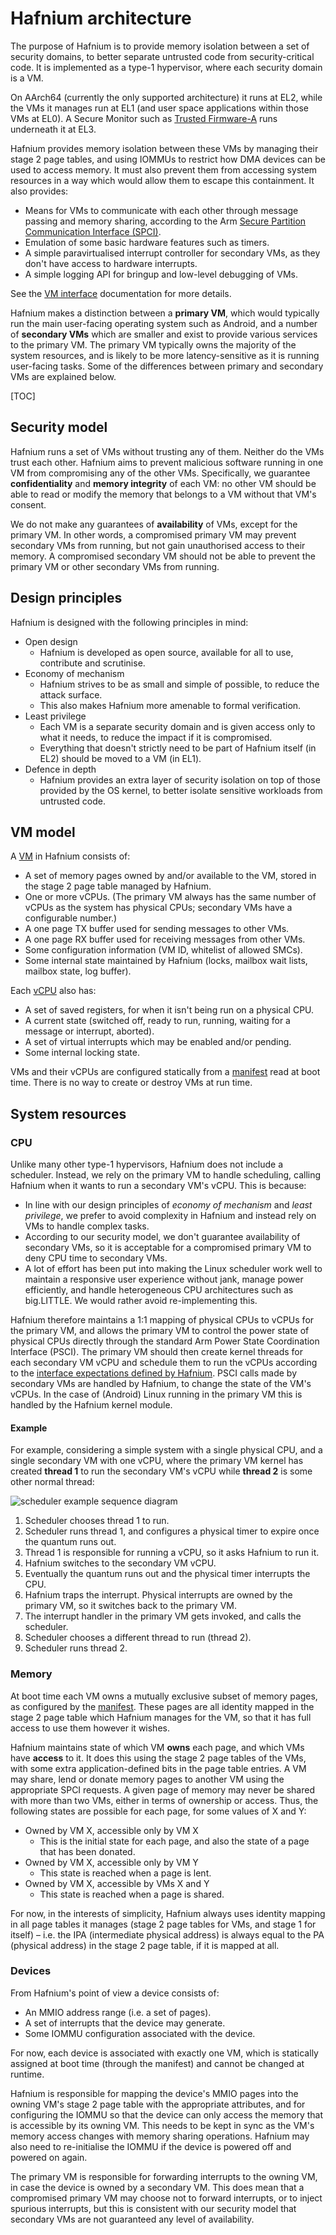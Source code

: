 # Hafnium architecture

The purpose of Hafnium is to provide memory isolation between a set of security
domains, to better separate untrusted code from security-critical code. It is
implemented as a type-1 hypervisor, where each security domain is a VM.

On AArch64 (currently the only supported architecture) it runs at EL2, while the
VMs it manages run at EL1 (and user space applications within those VMs at EL0).
A Secure Monitor such as
[Trusted Firmware-A](https://www.trustedfirmware.org/about/) runs underneath it
at EL3.

Hafnium provides memory isolation between these VMs by managing their stage 2
page tables, and using IOMMUs to restrict how DMA devices can be used to access
memory. It must also prevent them from accessing system resources in a way which
would allow them to escape this containment. It also provides:

*   Means for VMs to communicate with each other through message passing and
    memory sharing, according to the Arm
    [Secure Partition Communication Interface (SPCI)](https://developer.arm.com/docs/den0077/a).
*   Emulation of some basic hardware features such as timers.
*   A simple paravirtualised interrupt controller for secondary VMs, as they
    don't have access to hardware interrupts.
*   A simple logging API for bringup and low-level debugging of VMs.

See the [VM interface](VmInterface.md) documentation for more details.

Hafnium makes a distinction between a **primary VM**, which would typically run
the main user-facing operating system such as Android, and a number of
**secondary VMs** which are smaller and exist to provide various services to the
primary VM. The primary VM typically owns the majority of the system resources,
and is likely to be more latency-sensitive as it is running user-facing tasks.
Some of the differences between primary and secondary VMs are explained below.

[TOC]

## Security model

Hafnium runs a set of VMs without trusting any of them. Neither do the VMs trust
each other. Hafnium aims to prevent malicious software running in one VM from
compromising any of the other VMs. Specifically, we guarantee
**confidentiality** and **memory integrity** of each VM: no other VM should be
able to read or modify the memory that belongs to a VM without that VM's
consent.

We do not make any guarantees of **availability** of VMs, except for the primary
VM. In other words, a compromised primary VM may prevent secondary VMs from
running, but not gain unauthorised access to their memory. A compromised
secondary VM should not be able to prevent the primary VM or other secondary VMs
from running.

## Design principles

Hafnium is designed with the following principles in mind:

*   Open design
    *   Hafnium is developed as open source, available for all to use,
        contribute and scrutinise.
*   Economy of mechanism
    *   Hafnium strives to be as small and simple of possible, to reduce the
        attack surface.
    *   This also makes Hafnium more amenable to formal verification.
*   Least privilege
    *   Each VM is a separate security domain and is given access only to what
        it needs, to reduce the impact if it is compromised.
    *   Everything that doesn't strictly need to be part of Hafnium itself (in
        EL2) should be moved to a VM (in EL1).
*   Defence in depth
    *   Hafnium provides an extra layer of security isolation on top of those
        provided by the OS kernel, to better isolate sensitive workloads from
        untrusted code.

## VM model

A [VM](../inc/hf/vm.h) in Hafnium consists of:

*   A set of memory pages owned by and/or available to the VM, stored in the
    stage 2 page table managed by Hafnium.
*   One or more vCPUs. (The primary VM always has the same number of vCPUs as
    the system has physical CPUs; secondary VMs have a configurable number.)
*   A one page TX buffer used for sending messages to other VMs.
*   A one page RX buffer used for receiving messages from other VMs.
*   Some configuration information (VM ID, whitelist of allowed SMCs).
*   Some internal state maintained by Hafnium (locks, mailbox wait lists,
    mailbox state, log buffer).

Each [vCPU](../inc/hf/vcpu.h) also has:

*   A set of saved registers, for when it isn't being run on a physical CPU.
*   A current state (switched off, ready to run, running, waiting for a message
    or interrupt, aborted).
*   A set of virtual interrupts which may be enabled and/or pending.
*   Some internal locking state.

VMs and their vCPUs are configured statically from a [manifest](Manifest.md)
read at boot time. There is no way to create or destroy VMs at run time.

## System resources

### CPU

Unlike many other type-1 hypervisors, Hafnium does not include a scheduler.
Instead, we rely on the primary VM to handle scheduling, calling Hafnium when it
wants to run a secondary VM's vCPU. This is because:

*   In line with our design principles of _economy of mechanism_ and _least
    privilege_, we prefer to avoid complexity in Hafnium and instead rely on VMs
    to handle complex tasks.
*   According to our security model, we don't guarantee availability of
    secondary VMs, so it is acceptable for a compromised primary VM to deny CPU
    time to secondary VMs.
*   A lot of effort has been put into making the Linux scheduler work well to
    maintain a responsive user experience without jank, manage power
    efficiently, and handle heterogeneous CPU architectures such as big.LITTLE.
    We would rather avoid re-implementing this.

Hafnium therefore maintains a 1:1 mapping of physical CPUs to vCPUs for the
primary VM, and allows the primary VM to control the power state of physical
CPUs directly through the standard Arm Power State Coordination Interface
(PSCI). The primary VM should then create kernel threads for each secondary VM
vCPU and schedule them to run the vCPUs according to the
[interface expectations defined by Hafnium](SchedulerExpectations.md). PSCI
calls made by secondary VMs are handled by Hafnium, to change the state of the
VM's vCPUs. In the case of (Android) Linux running in the primary VM this is
handled by the Hafnium kernel module.

#### Example

For example, considering a simple system with a single physical CPU, and a
single secondary VM with one vCPU, where the primary VM kernel has created
**thread 1** to run the secondary VM's vCPU while **thread 2** is some other
normal thread:

![scheduler example sequence diagram](scheduler.png)

1.  Scheduler chooses thread 1 to run.
2.  Scheduler runs thread 1, and configures a physical timer to expire once the
    quantum runs out.
3.  Thread 1 is responsible for running a vCPU, so it asks Hafnium to run it.
4.  Hafnium switches to the secondary VM vCPU.
5.  Eventually the quantum runs out and the physical timer interrupts the CPU.
6.  Hafnium traps the interrupt. Physical interrupts are owned by the primary
    VM, so it switches back to the primary VM.
7.  The interrupt handler in the primary VM gets invoked, and calls the
    scheduler.
8.  Scheduler chooses a different thread to run (thread 2).
9.  Scheduler runs thread 2.

### Memory

At boot time each VM owns a mutually exclusive subset of memory pages, as
configured by the [manifest](Manifest.md). These pages are all identity mapped
in the stage 2 page table which Hafnium manages for the VM, so that it has full
access to use them however it wishes.

Hafnium maintains state of which VM **owns** each page, and which VMs have
**access** to it. It does this using the stage 2 page tables of the VMs, with
some extra application-defined bits in the page table entries. A VM may share,
lend or donate memory pages to another VM using the appropriate SPCI requests. A
given page of memory may never be shared with more than two VMs, either in terms
of ownership or access. Thus, the following states are possible for each page,
for some values of X and Y:

*   Owned by VM X, accessible only by VM X
    *   This is the initial state for each page, and also the state of a page
        that has been donated.
*   Owned by VM X, accessible only by VM Y
    *   This state is reached when a page is lent.
*   Owned by VM X, accessible by VMs X and Y
    *   This state is reached when a page is shared.

For now, in the interests of simplicity, Hafnium always uses identity mapping in
all page tables it manages (stage 2 page tables for VMs, and stage 1 for itself)
– i.e. the IPA (intermediate physical address) is always equal to the PA
(physical address) in the stage 2 page table, if it is mapped at all.

### Devices

From Hafnium's point of view a device consists of:

*   An MMIO address range (i.e. a set of pages).
*   A set of interrupts that the device may generate.
*   Some IOMMU configuration associated with the device.

For now, each device is associated with exactly one VM, which is statically
assigned at boot time (through the manifest) and cannot be changed at runtime.

Hafnium is responsible for mapping the device's MMIO pages into the owning VM's
stage 2 page table with the appropriate attributes, and for configuring the
IOMMU so that the device can only access the memory that is accessible by its
owning VM. This needs to be kept in sync as the VM's memory access changes with
memory sharing operations. Hafnium may also need to re-initialise the IOMMU if
the device is powered off and powered on again.

The primary VM is responsible for forwarding interrupts to the owning VM, in
case the device is owned by a secondary VM. This does mean that a compromised
primary VM may choose not to forward interrupts, or to inject spurious
interrupts, but this is consistent with our security model that secondary VMs
are not guaranteed any level of availability.
